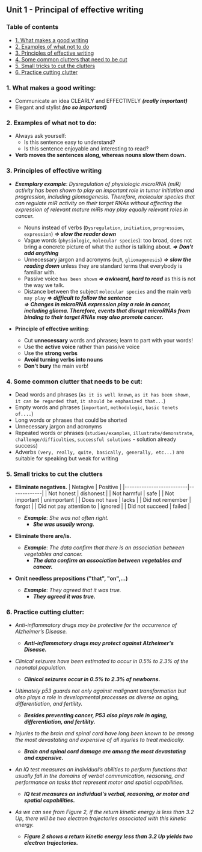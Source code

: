 ## Unit 1 - Principal of effective writing

### Table of contents
* [1. What makes a good writing](#1-What-makes-a-good-writing) 
* [2. Examples of what not to do](#2-Examples-of-what-not-to-do)
* [3. Principles of effective writing](#3-Principles-of-effective-writing)
* [4. Some common clutters that need to be cut](#4-Some-common-clutter-that-need-to-be-cut)
* [5. Small tricks to cut the clutters](#5-Small-tricks-to-cut-the-clutters)
* [6. Practice cutting clutter](#6-Practice-cutting-clutter)


### 1. What makes a good writing:
+ Communicate an idea CLEARLY and EFFECTIVELY ***(really important)***
+ Elegant and stylist ***(no so important)***

### 2. Examples of what not to do:
+ Always ask yourself:
	+ Is this sentence easy to understand?
	+ Is this sentence enjoyable and interesting to read?
+ **Verb moves the sentences along, whereas nouns slow them down.**

### 3. Principles of effective writing
+ ***Exemplary example***: *Dysregulation of physiologic microRNA (miR) activity has been shown to play an important role in tumor initiation and progression, including gliomagenesis. Therefore, molecular species that can regulate miR activity on their target RNAs without affecting the expression of relevant mature miRs may play equally relevant roles in cancer.*
	+ Nouns instead of verbs (`Dysregulation`, `initiation`, `progression`, `expression`) ***=> slow the reader down***
	+ Vague words (`physiologic`, `molecular species`): too broad, does not bring a concrete picture of what the author is talking about. ***=> Don't add anything***
	+ Unnecessary jargon and acronyms (`miR`, `gliomagenesis`) ***=> slow the reading down*** unless they are standard terms that everybody is familiar with.
	+ Passive voice `has been shown` ***=> awkward, hard to read*** as this is not the way we talk.
	+ Distance between the subject `molecular species` and the main verb `may play` ***=> difficult to follow the sentence***  
  ***=> Changes in microRNA expression play a role in cancer, including glioma. Therefore, events that disrupt microRNAs from binding to their target RNAs may also promote cancer.***

+ **Principle of effective writing**:
	+ Cut **unnecessary** words and phrases; learn to part with your words!
	+ Use the **active voice** rather than passive voice
	+ Use the **strong verbs**
	+ **Avoid turning verbs into nouns**
	+ **Don't bury** the main verb! 

### 4. Some common clutter that needs to be cut:
+ Dead words and phrases (`As it is well known`, `as it has been shown`, `it can be regarded that`, `it should be emphasized that...`)
+ Empty words and phrases (`important`, `methodologic`, `basic tenets of....`)
+ Long words or phrases that could be shorted
+ Unnecessary jargon and acronyms
+ Repeated words or phrases (`studies/examples`, `illustrate/demonstrate`, `challenge/difficulties`, `successful solutions` - solution already success)
+ Adverbs `(very, really, quite, basically, generally, etc...)` are suitable for speaking  but weak for writing

### 5. Small tricks to cut the clutters
+ **Eliminate negatives.**
  	| Netagive                 | Positive    |
	|--------------------------|-------------|
	| Not honest               | dishonest   |
	| Not harmful              | safe        |
	| Not important            | unimportant |
	| Does not have            | lacks       |
	| Did not remember         | forgot      |
	| Did not pay attention to | ignored     |
	| Did not succeed          | failed      |
  + ***Example***: *She was not often right.*
    + ***She was usually wrong.***
+ **Eliminate there are/is.**
  + ***Example***: *The data confirm that there is an association between vegetables and cancer.*
    + ***The data confirm an association between vegetables and cancer.***

+ **Omit needless prepositions ("that", "on",...)**
  + ***Example***: *They agreed that it was true.*
    + ***They agreed it was true.***

### 6. Practice cutting clutter:
+ _Anti-inflammatory drugs may be protective for the occurrence of Alzheimer’s Disease._
  + ***Anti-inflammatory drugs may protect against Alzheimer's Disease.***

+ _Clinical seizures have been estimated to occur in 0.5% to 2.3% of the neonatal population._
  + ***Clinical seizures occur in 0.5% to 2.3% of newborns.***
  
+ _Ultimately p53 guards not only against malignant transformation but also plays a role in developmental processes as diverse as aging, differentiation, and fertility._
  + ***Besides preventing cancer, P53 also plays role in aging, differentiation, and fertility.***
  
+ _Injuries to the brain and spinal cord have long been known to be among the most devastating and expensive of all injuries to treat medically._
  + ***Brain and spinal cord damage are among the most devastating and expensive.***
  
+ _An IQ test measures an individual’s abilities to perform functions that usually fall in the domains of verbal communication, reasoning, and performance on tasks that represent motor and spatial capabilities._
  + ***IQ test measures an individual's verbal, reasoning, or motor and spatial capabilities.***

+ _As we can see from Figure 2, if the return kinetic energy is less than 3.2 Up, there will be two electron trajectories associated with this kinetic energy._
  + ***Figure 2 shows a return kinetic energy less than 3.2 Up yields two electron trajectories.***

